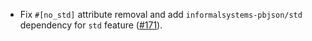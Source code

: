 - Fix `#[no_std]` attribute removal and add `informalsystems-pbjson/std` dependency
  for `std` feature ([#171](https://github.com/cosmos/ibc-proto-rs/issues/171)).
